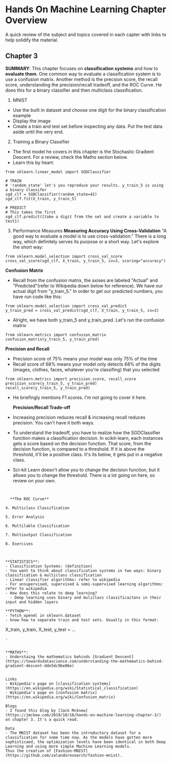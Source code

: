 # Hands On Machine Learning Chapter Overview
A quick review of the subject and topics covered in each capter with links to help solidify the material. 

## Chapter 3
**SUMMARY**: This chapter focuses on **classification systems** and how to **evaluate them**. One common way to evaluate a classification system is to use a confusion matrix. Another method is the precsion score, the recall score, understanding the precision/recall tradeoff, and the ROC Curve. He does this for a binary classifier and then multiclass classification.

1. MNIST 
- Use the built in dataset and choose one digit for the binary classification example
- Display the image
- Create a train and test set before inspecting any data. Put the test data aside until the very end.

2. Training a Binary Classifier
- The first model he covers in this chapter is the Stochastic Gradient Descent. For a review, check the Maths section below.
- Learn this by heart:
```
from sklearn.linear_model import SGDClassifier

# TRAIN
# 'random_state' let's you reproduce your results. y_train_5 is using a binary classifer
sgd_clf = SGDClassifier(random_state=42)
sgd_clf.fit(X_train, y_train_5)

# PREDICT
# This takes the first 
sgd_clf.predict([take a digit from the set and create a variable to test])
```
3. Performance Measures
  **Measuring Accuracy Using Cross-Validation**
"A good way to evaluate a model is to use cross-validation." There is a long way, which definitely serves its purpose or a short way.
Let's explore the short way:
```
from sklearn.model_selection import cross_val_score
cross_val_score(sgd_clf, X_train, y_train_5, cv=3, scoring="accuracy")
```
  **Confusion Matrix**
- Recall from the confusion matrix, the axises are labeled "Actual" and "Predicted"(refer to Wikipedia down below for reference). We have our actual digit from "y_train_5." In order to get our predicted numbers, you have run code like this:
```
from sklearn.model_selection import cross_val_predict
y_train_pred = cross_val_predict(sgd_clf, X_train, y_train_5, cv=3)
```
- Alright, we have both y_train_5 and y_train_pred. Let's run the confusion matrix
```
from sklearn.metrics import confusion_matrix
confusion_matrix(y_train_5, y_train_pred)
```
  **Precision and Recall**
- Precision score of 75% means your model was only 75% of the time
- Recall score of 68% means your model only detects 68% of the digits (images, clothes, faces, whatever you're classifing) that you selected
```
from sklearn.metrics import precision_score, recall_score
precision_score(y_train_5, y_train_pred)
recall_score(y_train_5, y_train_pred)
```
- He briefingly mentions F1 scores. I'm not going to cover it here. 

  **Precision/Recall Trade-off**
- Increasing precision reduces recall & increasing recall reduces precision. You can't have it both ways.
- To understand the tradeoff, you have to realize how the SGDClassifier function makes a classification decision. In scikit-learn, each instances gets a score based on the decision function. That score, from the decision function, is compared to a threshold. If it is above the threshold, it'll be a positive class. It's its below, it gets put in a negative class. 
- Sci-kit Learn doesn't allow you to change the decision function, but it allows you to change the threshold. There is a lot going on here, so review on your own. 
```


  **The ROC Curve**

4. Multiclass Classification

5. Error Analysis

6. Multilable Classification

7. Multioutput Classification

8. Exercises



**STATISTICS**: 
- Classification Systems: (definition)
- You want to think about classification systems in two ways: binary classification & multiclass classification
- Linear classifier algorithms: refer to wikipedia
- For unsupervised, supervised & semi-supervised learning algorithms: refer to wikipedia
- How does this relate to deep learning? 
  - Deep learning uses binary and muliclass classificaitons in their input and hidden layers

**PYTHON**: 
- fetch_openml in sklearn.dataset
- know how to separate train and test sets. Usually in this format:
  ```
  X_train, y_train, X_test, y_test = ...
  ```
- 


**MATHS**:
- Understaing the mathematics behinds [Gradient Descent](https://towardsdatascience.com/understanding-the-mathematics-behind-gradient-descent-dde5dc9be06e)


Links
- Wikipedia's page on [classification systems](https://en.wikipedia.org/wiki/Statistical_classification)
- Wikipedia's page on [confusion matrix](https://en.wikipedia.org/wiki/Confusion_matrix)

Blogs
- I found this blog by [Jack Mcknew](https://jmckew.com/2019/10/18/hands-on-machine-learning-chapter-3/) on chapter 3. It's a quick read. 

Data
- The MNIST dataset has been the introductory dataset for a classification for some time now. As the models have gotten more
sophisticaed, the optimization levels have been identical in both Deep Learning and using more simple Machine Learning models.
Thus the creation of [Fashion-MNIST](https://github.com/zalandoresearch/fashion-mnist). 


